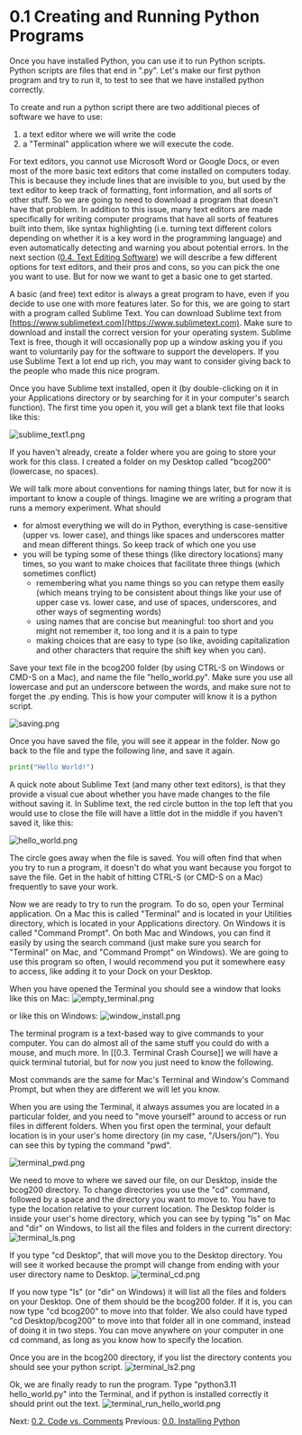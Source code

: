# 0.1 Creating and Running Python Programs

Once you have installed Python, you can use it to run Python scripts. 
Python scripts are files that end in ".py". Let's make our first python program and try to run it, 
to test to see that we have installed python correctly. 

To create and run a python script there are two additional pieces of software we have to use:
1. a text editor where we will write the code
2. a "Terminal" application where we will execute the code.

For text editors, you cannot use Microsoft Word or Google Docs, or even most of the more basic text editors that come 
installed on computers today. This is because they include lines that are invisible to you, but used by the text editor 
to keep track of formatting, font information, and all sorts of other stuff. So we are going to need to download a 
program that doesn't have that problem. In addition to this issue, many text editors are made specifically for writing 
computer programs that have all sorts of features built into them, like syntax highlighting (i.e. turning text 
different colors depending on whether it is a key word in the programming language) and even automatically detecting 
and warning you about potential errors. In the next section 
([0.4. Text Editing Software](0.4.%20Text%20Editing%20Software.md)) 
we will describe a few different options for text editors, and their pros and cons, so you can pick the one you want 
to use. But for now we want to get a basic one to get started. 

A basic (and free) text editor is always a great program to have, even if you decide to use one with more features 
later. So for this, we are going to start with a program called Sublime Text. You can download Sublime text from 
[https://www.sublimetext.com](https://www.sublimetext.com). Make sure to download and install the correct version for 
your operating system. Sublime Text is free, though it will occasionally pop up a window asking you if you want to 
voluntarily pay for the software to support the developers. If you use Sublime Text a lot end up rich, you may want to 
consider giving back to the people who made this nice program.

Once you have Sublime text installed, open it (by double-clicking on it in your Applications directory or by searching 
for it in your computer's search function). The first time you open it, you will get a blank text file that looks like 
this:

![sublime_text1.png](../images/sublime_text1.png)

If you haven't already, create a folder where you are going to store your work for this class. I created a folder 
on my Desktop called "bcog200" (lowercase, no spaces). 

We will talk more about conventions for naming things later, but for now it is important to know a couple of things. 
Imagine we are writing a program that runs a memory experiment. What should
- for almost everything we will do in Python, everything is case-sensitive (upper vs. lower case), and things like 
spaces and underscores matter and mean different things. So keep track of which one you use
- you will be typing some of these things (like directory locations) many times, so you want to make choices that 
facilitate three things (which sometimes conflict)
	- remembering what you name things so you can retype them easily (which means trying to be consistent about 
	things like your use of upper case vs. lower case, and use of spaces, underscores, and other ways of segmenting 
	words)
	- using names that are concise but meaningful: too short and you might not remember it, too long and it is a pain 
	to type
	- making choices that are easy to type (so like, avoiding capitalization and other characters that require the 
	shift key when you can).

Save your text file in the bcog200 folder (by using CTRL-S on Windows or CMD-S on a Mac), and name the file 
"hello_world.py". Make sure you use all lowercase and put an underscore between the words, and make sure not to forget 
the .py ending. This is how your computer will know it is a python script.

![saving.png](../images/saving.png)

Once you have saved the file, you will see it appear in the folder. Now go back to the file and type the following line,
 and save it again.

```python
print("Hello World!")
```

A quick note about Sublime Text (and many other text editors), is that they provide a visual cue about whether you have 
made changes to the file without saving it. In Sublime text, the red circle button in the top left that you would use 
to close the file will have a little dot in the middle if you haven't saved it, like this:

![hello_world.png](../images/hello_world.png)

The circle goes away when the file is saved. You will often find that when you try to run a program, it doesn't do what 
you want because you forgot to save the file. Get in the habit of hitting CTRL-S (or CMD-S on a Mac) frequently to save 
your work.

Now we are ready to try to run the program. To do so, open your Terminal application. On a Mac this is called 
"Terminal" and is located in your Utilities directory, which is located in your Applications directory. On Windows it 
is called "Command Prompt". On both Mac and Windows, you can find it easily by using the search command (just make 
sure you search for "Terminal" on Mac, and "Command Prompt" on Windows). We are going to use this program so often, 
I would recommend you put it somewhere easy to access, like adding it to your Dock on your Desktop.

When you have opened the Terminal you should see a window that looks like this on Mac:
![empty_terminal.png](../images/empty_terminal.png)

or like this on Windows:
![window_install.png](../images/windows_install.png)

The terminal program is a text-based way to give commands to your computer. You can do almost all of the same stuff 
you could do with a mouse, and much more.  In [[0.3. Terminal Crash Course]] we will have a quick terminal tutorial, 
but for now you just need to know the following. 

Most commands are the same for Mac's Terminal and Window's Command Prompt, but when they are different we will let 
you know.

When you are using the Terminal, it always assumes you are located in a particular folder, and you need to 
"move yourself" around to access or run files in different folders. When you first open the terminal, your default 
location is in your user's home directory (in my case, "/Users/jon/"). You can see this by typing the command "pwd".

![terminal_pwd.png](../images/terminal_pwd.png)

We need to move to where we saved our file, on our Desktop, inside the bcog200 directory. To change directories you 
use the "cd" command, followed by a space and the directory you want to move to. You have to type the location relative 
to your current location. The Desktop folder is inside your user's home directory, which you can see by typing "ls" on 
Mac and "dir" on Windows, to list all the files and folders in the current directory:
![terminal_ls.png](../images/terminal_ls.png)

If you type "cd Desktop", that will move you to the Desktop directory. You will see it worked because the prompt will 
change from ending with your user directory name to Desktop.
![terminal_cd.png](../images/terminal_cd.png)

If you now type "ls" (or "dir" on Windows) it will list all the files and folders on your Desktop. One of them should 
be the bcog200 folder. If it is, you can now type "cd bcog200" to move into that folder. We also could have typed 
"cd Desktop/bcog200" to move into that folder all in one command, instead of doing it in two steps. You can move 
anywhere on your computer in one cd command, as long as you know how to specify the location.

Once you are in the bcog200 directory, if you list the directory contents you should see your python script.
![terminal_ls2.png](../images/terminal_ls2.png)

Ok, we are finally ready to run the program. Type "python3.11 hello_world.py" into the Terminal, and if python is 
installed correctly it should print out the text.
![terminal_run_hello_world.png](../images/terminal_run_hello_world.png)
 
Next: [0.2. Code vs. Comments](0.2.%20Code%20vs.%20Comments.md)
Previous: [0.0. Installing Python](0.0.%20Installing%20Python.md)